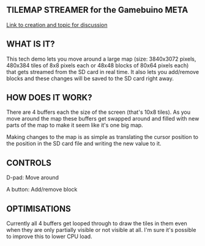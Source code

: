 ## TILEMAP STREAMER for the Gamebuino META
[Link to creation and topic for discussion](https://gamebuino.com/creations/tilemap-streamer)

## WHAT IS IT?
This tech demo lets you move around a large map (size: 3840x3072 pixels, 480x384 tiles of 8x8 pixels each or 48x48 blocks of 80x64 pixels each) that gets streamed from the SD card in real time. It also lets you add/remove blocks and these changes will be saved to the SD card right away.

## HOW DOES IT WORK?
There are 4 buffers each the size of the screen (that's 10x8 tiles). As you move around the map these buffers get swapped around and filled with new parts of the map to make it seem like it's one big map.

Making changes to the map is as simple as translating the cursor position to the position in the SD card file and writing the new value to it.

## CONTROLS
D-pad: Move around

A button: Add/remove block

## OPTIMISATIONS
Currently all 4 buffers get looped through to draw the tiles in them even when they are only partially visible or not visible at all. I'm sure it's possible to improve this to lower CPU load.

